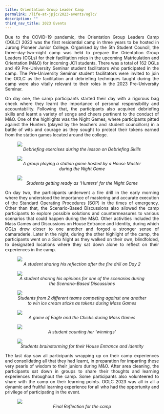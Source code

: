 ```yaml
---
title: Orientation Group Leader Camp
permalink: /life-at-jpjc/2023-events/oglc/
description: ""
third_nav_title: 2023 Events
---
```


<div align= justify>

<p>Due to the COVID-19 pandemic, the Orientation Group Leaders Camp (OGLC) 2023 was the first residential camp in three years to be hosted in Jurong Pioneer Junior College. Organised by the 5th Student Council, the three-day-two-night camp was held to prepare the Orientation Group Leaders (OGLs) for their facilitation roles in the upcoming Matriculation and Orientation (M&O) for incoming JC1 students. There was a total of 162 OGLs and 49 Pre-University Seminar student facilitators who participated in the camp. The Pre-University Seminar student facilitators were invited to join the OGLC as the facilitation and debriefing techniques taught during the camp were also vitally relevant to their roles in the 2023 Pre-University Seminar.</p>

<p>On day one, the camp participants started their day with a rigorous bag check where they learnt the importance of personal responsibility and accountability. Following that, the participants also acquired debriefing skills and learnt a variety of songs and cheers pertinent to the conduct of M&O. One of the highlights was the Night Games, where participants pitted against the Hunters (played by the teachers and student councillors) in a battle of wits and courage as they sought to protect their tokens earned from the station games located around the college. </p>

<figure>
<img src="/images/Life%20@%20JPJC/2023%20Events/OGLC/D1_1.jpg">
<figcaption align="center"><em>Debriefing exercises during the lesson on Debriefing Skills
</em>
</figcaption>	</figure>	
	
<figure>
<img src="/images/Life%20@%20JPJC/2023%20Events/OGLC/D1_2.jpg">
<figcaption align="center"><em>A group playing a station game hosted by a House Master during the Night Game
</em>
</figcaption>	</figure>	
	
<figure>
<img src="/images/Life%20@%20JPJC/2023%20Events/OGLC/D1_3.jpg">
<figcaption align="center"><em>Students getting ready as ‘Hunters’ for the Night Game
</em>
</figcaption>	</figure>	
	
<p>On day two, the participants underwent a fire drill in the early morning where they understood the importance of mastering and accurate execution of the Standard Operating Procedures (SOP) in the times of emergency. Other than that, the Scenario-Based Discussions also allowed the camp participants to explore possible solutions and countermeasures to various scenarios that could happen during the M&O. Other activities included the Mass Games and Discussions on House Entrance and Identity, during which OGLs drew closer to one another and forged a stronger sense of camaraderie. Later in the night, during the other highlight of the camp, the participants went on a Solo Night as they walked on their own, blindfolded, to designated locations where they sat down alone to reflect on their experiences in the camp. </p>

<figure>
<img src="/images/Life%20@%20JPJC/2023%20Events/OGLC/D2_1.jpg">
<figcaption align="center"><em>A student sharing his reflection after the fire drill on Day 2
</em>
</figcaption>	</figure>	
	
<figure>
<img src="/images/Life%20@%20JPJC/2023%20Events/OGLC/D2_2.jpg">
<figcaption align="center"><em>A student sharing his opinions for one of the scenarios during the Scenario-Based Discussions
</em>
</figcaption>	</figure>	
	
<figure>
<img src="/images/Life%20@%20JPJC/2023%20Events/OGLC/D2_3.jpg">
<figcaption align="center"><em>Students from 2 different teams competing against one another to win ice cream sticks as tokens during Mass Games
</em>
</figcaption>	</figure>	
	
<figure>
<img src="/images/Life%20@%20JPJC/2023%20Events/OGLC/D2_4.jpg">
<figcaption align="center"><em>A game of Eagle and the Chicks during Mass Games
</em>
</figcaption>	</figure>	
	
<figure>
<img src="/images/Life%20@%20JPJC/2023%20Events/OGLC/D2_5.jpg">
<figcaption align="center"><em>A student counting her ‘winnings’
</em>
</figcaption>	</figure>	
	
<figure>
<img src="/images/Life%20@%20JPJC/2023%20Events/OGLC/D2_6.jpg">
<figcaption align="center"><em>Students brainstorming for their House Entrance and Identity
</em>
</figcaption>	</figure>	

<p>The last day saw all participants wrapping up on their camp experiences and consolidating all that they had learnt, in preparation for imparting these very pearls of wisdom to their juniors during M&O. After area cleaning, the participants sat down in groups to share their thoughts and learning experiences throughout the camp. Some participants also volunteered to share with the camp on their learning points. OGLC 2023 was all in all a dynamic and fruitful learning experience for all who had the opportunity and privilege of participating in the event. </p>
	
<figure>
<img src="/images/Life%20@%20JPJC/2023%20Events/OGLC/D3_1.jpg">
<figcaption align="center"><em>Final Reflection for the camp
</em>
</figcaption>	</figure>
	
</div>
